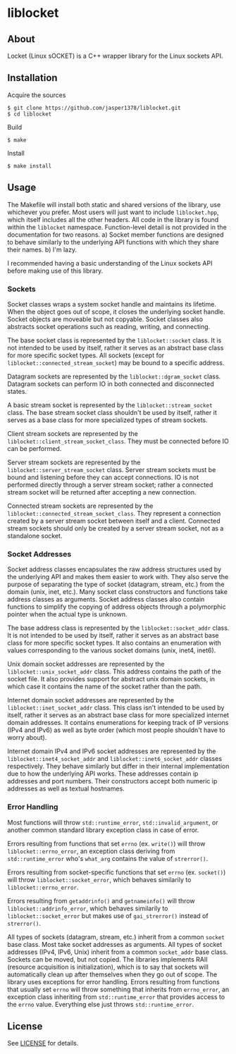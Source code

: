 # liblocket

## About

Locket (Linux sOCKET) is a C++ wrapper library for the Linux sockets API.

## Installation

Acquire the sources
```
$ git clone https://github.com/jasper1378/liblocket.git
$ cd liblocket
```
Build
```
$ make
```
Install
```
$ make install
```

## Usage

The Makefile will install both static and shared versions of the library, use whichever you prefer. Most users will just want to include `liblocket.hpp`, which itself includes all the other headers. All code in the library is found within the `liblocket` namespace. Function-level detail is not provided in the documentation for two reasons. a) Socket member functions are designed to behave similarly to the underlying API functions with which they share their names. b) I'm lazy.

I recommended having a basic understanding of the Linux sockets API before making use of this library.

### Sockets

Socket classes wraps a system socket handle and maintains its lifetime. When the object goes out of scope, it closes the underlying socket handle. Socket objects are moveable but not copyable. Socket classes also abstracts socket operations such as reading, writing, and connecting. 

The base socket class is represented by the `liblocket::socket` class. It is not intended to be used by itself, rather it serves as an abstract base class for more specific socket types. All sockets (except for `liblocket::connected_stream_socket`) may be bound to a specific address.

Datagram sockets are represented by the `liblocket::dgram_socket` class. Datagram sockets can perform IO in both connected and disconnected states.

A basic stream socket is represented by the `liblocket::stream_socket` class. The base stream socket class shouldn't be used by itself, rather it serves as a base class for more specialized types of stream sockets.

Client stream sockets are represented by the `liblocket::client_stream_socket_class`. They must be connected before IO can be performed.

Server stream sockets are represented by the `liblocket::server_stream_socket` class. Server stream sockets must be bound and listening before they can accept connections. IO is not performed directly through a server stream socket; rather a connected stream socket will be returned after accepting a new connection.

Connected stream sockets are represented by the `liblocket::connected_stream_socket_class`. They represent a connection created by a server stream socket between itself and a client. Connected stream sockets should only be created by a server stream socket, not as a standalone socket.

### Socket Addresses

Socket address classes encapsulates the raw address structures used by the underlying API and makes them easier to work with. They also serve the purpose of separating the type of socket (datagram, stream, etc.) from the domain (unix, inet, etc.). Many socket class constructors and functions take address classes as arguments. Socket address classes also contain functions to simplify the copying of address objects through a polymorphic pointer when the actual type is unknown.

The base address class is represented by the `liblocket::socket_addr` class. It is not intended to be used by itself, rather it serves as an abstract base class for more specific socket types. It also contains an enumeration with values corresponding to the various socket domains (unix, inet4, inet6).

Unix domain socket addresses are represented by the `liblocket::unix_socket_addr` class. This address contains the path of the socket file. It also provides support for abstract unix domain sockets, in which case it contains the name of the socket rather than the path.

Internet domain socket addresses are represented by the `liblocket::inet_socket_addr` class. This class isn't intended to be used by itself, rather it serves as an abstract base class for more specialized internet domain addresses. It contains enumerations for keeping track of IP versions (IPv4 and IPv6) as well as byte order (which most people shouldn't have to worry about).

Internet domain IPv4 and IPv6 socket addresses are represented by the `liblocket::inet4_socket_addr` and `liblocket::inet6_socket_addr` classes respectively. They behave similarly but differ in their internal implementation due to how the underlying API works. These addresses contain ip addresses and port numbers. Their constructors accept both numeric ip addresses as well as textual hostnames.

### Error Handling

Most functions will throw `std::runtime_error`, `std::invalid_argument`, or another common standard library exception class in case of error. 

Errors resulting from functions that set `errno` (ex. `write()`) will throw `liblocket::errno_error`, an exception class deriving from `std::runtime_error` who's `what_arg` contains the value of `strerror()`.

Errors resulting from socket-specific functions that set `errno` (ex. `socket()`) will throw `liblocket::socket_error`, which behaves similarily to `liblocket::errno_error`. 

Errors resulting from `getaddrinfo()` and `getnameinfo()` will throw `liblocket::addrinfo_error`, which behaves similarily to `liblocket::socket_error` but makes use of `gai_strerror()` instead of `strerror()`.

All types of sockets (datagram, stream, etc.) inherit from a common `socket` base class. Most take socket addresses as arguments. All types of socket addresses (IPv4, IPv6, Unix) inherit from a common `socket_addr` base class. Sockets can be moved, but not copied. The libraries implements RAII (resource acquisition is initialization), which is to say that sockets will automatically clean up after themselves when they go out of scope. The library uses exceptions for error handling. Errors resulting from functions that usually set `errno` will throw something that inherits from `errno_error`, an exception class inheriting from `std::runtime_error` that provides access to the `errno` value. Everything else just throws `std::runtime_error`.

## License

See [LICENSE](LICENSE) for details.

